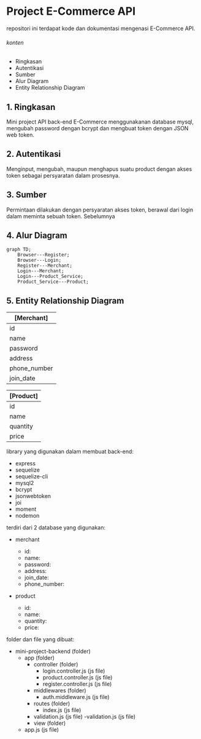 # Project E-Commerce API

repositori ini terdapat kode dan dokumentasi mengenasi E-Commerce API.

###### konten

- Ringkasan
- Autentikasi
- Sumber
- Alur Diagram
- Entity Relationship Diagram

## 1. Ringkasan

Mini project API back-end E-Commerce menggunakanan database mysql, mengubah password dengan bcrypt dan mengbuat token dengan JSON web token.

## 2. Autentikasi

Menginput, mengubah, maupun menghapus suatu product dengan akses token sebagai persyaratan dalam prosesnya.

## 3. Sumber

Permintaan dilakukan dengan persyaratan akses token, berawal dari login dalam meminta sebuah token. Sebelumnya 

## 4. Alur Diagram

```mermaid
graph TD;
    Browser---Register;
    Browser---Login;
    Register---Merchant;
    Login---Merchant;
    Login---Product_Service;
    Product_Service---Product;
```

## 5. Entity Relationship Diagram

| [Merchant]   |
|--------------|
| id           |
| name         |
| password     |
| address      |
| phone_number |
| join_date    |

| [Product]    |
|--------------|
| id           |
| name         |
| quantity     |
| price        |




library yang digunakan dalam membuat back-end:
- express
- sequelize
- sequelize-cli
- mysql2
- bcrypt
- jsonwebtoken
- joi
- moment
- nodemon

terdiri dari 2 database yang digunakan:
- merchant
    - id:
    - name:
    - password:
    - address:
    - join_date:
    - phone_number:

- product
    - id:
    - name:
    - quantity:
    - price:

folder dan file yang dibuat:

- mini-project-backend (folder)
    - app (folder)
        - controller (folder)
            - login.controller.js (js file)
            - product.controller.js (js file)
            - register.controller.js (js file)
        - middlewares (folder)
            - auth.middleware.js (js file)
        - routes (folder)
            - index.js (js file)
        - validation.js (js file)
            -validation.js (js file)
        - view (folder)
    - app.js (js file)
